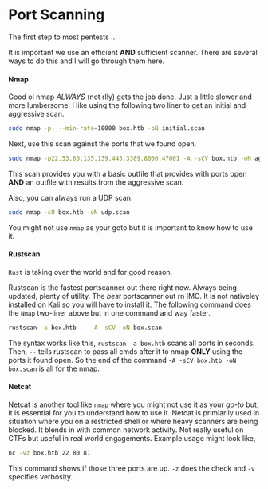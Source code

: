 # Port Scanning
The first step to most pentests ...

It is important we use an efficient **AND** sufficient scanner. There are several ways to do this and I will go through them here.

#### Nmap
Good ol nmap *ALWAYS* (not rlly) gets the job done. Just a little slower and more lumbersome. I like using the following two liner to get an initial and aggressive scan.
```bash
sudo nmap -p- --min-rate=10000 box.htb -oN initial.scan
```
Next, use this scan against the ports that we found open.
```bash
sudo nmap -p22,53,80,135,139,445,3389,8000,47001 -A -sCV box.htb -oN aggressive.scan
```
This scan provides you with a basic outfile that provides with ports open **AND** an outfile with results from the aggressive scan.

Also, you can always run a UDP scan.
```bash
sudo nmap -sU box.htb -oN udp.scan
```
You might not use `nmap` as your goto but it is important to know how to use it.

#### Rustscan
`Rust` is taking over the world and for good reason.

Rustscan is the fastest portscanner out there right now. Always being updated, plenty of utility. The *best* portscanner out rn IMO. It is not nativeley installed on Kali so you will have to install it. The following command does the `Nmap` two-liner above but in one command and way faster.
```bash
rustscan -a box.htb -- -A -sCV -oN box.scan
```
The syntax works like this, `rustscan -a box.htb` scans all ports in seconds. Then, `--` tells rustscan to pass all cmds after it to nmap **ONLY** using the ports it found open. So the end of the command `-A -sCV box.htb -oN box.scan` is all for the nmap.

#### Netcat
Netcat is another tool like `nmap` where you might not use it as your *go-to* but, it is essential for you to understand how to use it. Netcat is primiarily used in situation where you on a restricted shell or where heavy scanners are being blocked. It blends in with common network activity. Not really useful on CTFs but useful in real world engagements. Example usage might look like,
```bash
nc -vz box.htb 22 80 81
```
This command shows if those three ports are up. `-z` does the check and `-v` specifies verbosity.

